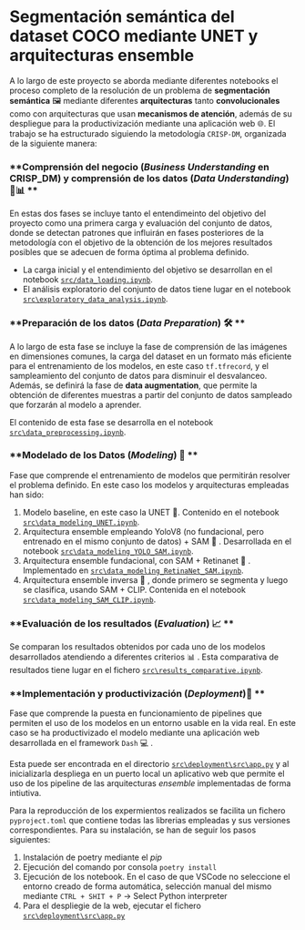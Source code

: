 # Segmentación semántica del dataset COCO mediante  UNET y arquitecturas ensemble


A lo largo de este proyecto se aborda mediante diferentes notebooks el proceso completo de la resolución de un problema de **segmentación semántica** 🖼️ mediante diferentes **arquitecturas** tanto **convolucionales** como con arquitecturas que usan **mecanismos de atención**, además de su despliegue para la productivización mediante una aplicación web 🌐.
El trabajo se ha estructurado siguiendo la metodología `CRISP-DM`, organizada de la siguiente manera:

### **Comprensión del negocio (*Business Understanding* en CRISP_DM) y comprensión de los datos (*Data Understanding*) 🧠📊 **
En estas dos fases se incluye tanto el entendimeinto del objetivo del proyecto como una primera carga y evaluación del conjunto de datos, donde se detectan patrones que influirán en fases posteriores de la metodología con el objetivo de la obtención de los mejores resultados posibles que se adecuen de forma óptima al problema definido.

- La carga inicial y el entendimiento del objetivo se desarrollan en el notebook  [`src/data_loading.ipynb`](src/data_loading.ipynb).
- El análisis exploratorio del conjunto de datos tiene lugar en el notebook [`src\exploratory_data_analysis.ipynb`](src\exploratory_data_analysis.ipynb).


### **Preparación de los datos (*Data Preparation*) 🛠️  **
A lo largo de esta fase se incluye la fase de comprensión de las imágenes en dimensiones comunes, la carga del dataset en un formato más eficiente para el entrenamiento de los modelos, en este caso `tf.tfrecord`, y el sampleamiento del conjunto de datos para disminuir el desvalanceo. Además, se definirá la fase de **data augmentation**, que permite la obtención de diferentes muestras a partir del conjunto de datos sampleado que forzarán al modelo a aprender.

El contenido de esta fase se desarrolla en el notebook [`src\data_preprocessing.ipynb`](src\data_preprocessing.ipynb).

### **Modelado de los Datos (*Modeling*) 🤖 **
Fase que comprende el entrenamiento de modelos que permitirán resolver el problema definido. En este caso los modelos y arquitecturas empleadas han sido:
1) Modelo baseline, en este caso la UNET 🧬. Contenido en el notebook [`src\data_modeling_UNET.ipynb`](src\data_modeling_UNET.ipynb).
2) Arquitectura ensemble empleando YoloV8 (no fundacional, pero entrenado en el mismo conjunto de datos) + SAM 🧪 . Desarrollada en el notebook [`src\data_modeling_YOLO_SAM.ipynb`](src\data_modeling_YOLO_SAM.ipynb).
3) Arquitectura ensemble fundacional, con SAM + Retinanet 🧠 . Implementado en [`src\data_modeling_RetinaNet_SAM.ipynb`](src\data_modeling_RetinaNet_SAM.ipynb).
4) Arquitectura ensemble inversa 🔄 , donde primero se segmenta y luego se clasifica, usando SAM + CLIP. Contenida en el notebook [`src\data_modeling_SAM_CLIP.ipynb`](src\data_modeling_SAM_CLIP.ipynb).


### **Evaluación de los resultados (*Evaluation*) 📈 **

Se comparan los resultados obtenidos por cada uno de los modelos desarrollados atendiendo a diferentes criterios 📊 . 
Esta comparativa de resultados tiene lugar en el fichero [`src\results_comparative.ipynb`](src\results_comparative.ipynb).



### **Implementación y productivización (*Deployment*)🚀 **
Fase que comprende la puesta en funcionamiento de pipelines que permiten el uso de los modelos en un entorno usable en la vida real. En este caso se ha productivizado el modelo mediante una aplicación web desarrollada en el framework `Dash` 💻 .

Esta puede ser encontrada en el directorio [`src\deployment\src\app.py`](src\deployment\src\app.py) y al inicializarla despliega en un puerto local un aplicativo web que permite el uso de los pipeline de las arquitecturas *ensemble* implementadas de forma intiutiva.




Para la reproducción de los expermientos realizados se facilita un fichero `pyproject.toml` que contiene todas las librerias empleadas y sus versiones correspondientes.
Para su instalación, se han de seguir los pasos siguientes: 
1) Instalación de poetry mediante el *pip*
2) Ejecución del comando por consola `poetry install`
3) Ejecución de los notebook. En el caso de que VSCode no seleccione el entorno creado de forma automática, selección manual del mismo mediante `CTRL + SHIT + P` -> Select Python interpreter
4) Para el despliegie de la web, ejecutar el fichero [`src\deployment\src\app.py`](src\deployment\src\app.py)



